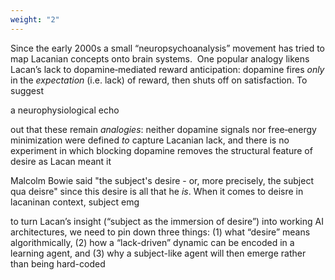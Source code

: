 ```yaml
---
weight: "2"
---
```

Since the early 2000s a small “neuropsychoanalysis” movement has tried to map Lacanian concepts onto brain systems.  One popular analogy likens Lacan’s lack to dopamine‐mediated reward anticipation: dopamine fires _only_ in the _expectation_ (i.e. lack) of reward, then shuts off on satisfaction. To suggest 

a neurophysiological echo

out that these remain _analogies_: neither dopamine signals nor free‐energy minimization were defined _to_ capture Lacanian lack, and there is no experiment in which blocking dopamine removes the structural feature of desire as Lacan meant it


Malcolm Bowie said "the subject's desire - or, more precisely, the subject qua deisre" since this desire is all that he *is*. 
When it comes to deisre in lacaninan context, subject emg 


 to turn Lacan’s insight (“subject as the immersion of desire”) into working AI architectures, we need to pin down three things: (1) what “desire” means algorithmically, (2) how a “lack-driven” dynamic can be encoded in a learning agent, and (3) why a subject-like agent will then emerge rather than being hard-coded